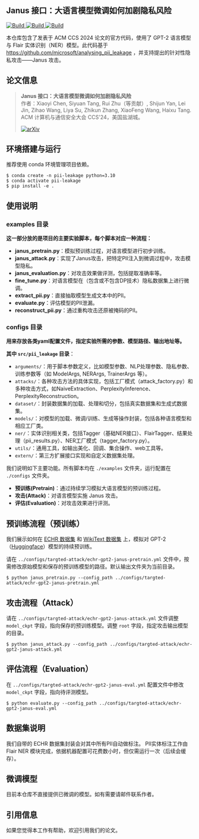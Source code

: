 ## Janus 接口：大语言模型微调如何加剧隐私风险

<p>
    <a href="https://www.python.org/downloads/">
            <img alt="Build" src="https://img.shields.io/badge/3.10-Python-blue">
    </a>
    <a href="https://pytorch.org">
            <img alt="Build" src="https://img.shields.io/badge/1.11-PyTorch-orange">
    </a>
    <a href="https://github.com/pytorch/opacus">
            <img alt="Build" src="https://img.shields.io/badge/1.12-opacus-orange">
    </a>
</p>

本仓库包含了发表于 ACM CCS 2024 论文的官方代码，使用了 GPT-2 语言模型与 Flair 实体识别（NER）模型。此代码基于 https://github.com/microsoft/analysing_pii_leakage ，并支持提出的针对性隐私攻击——Janus 攻击。

## 论文信息

> **Janus 接口：大语言模型微调如何加剧隐私风险**  
> 作者：Xiaoyi Chen, Siyuan Tang, Rui Zhu（等贡献）, Shijun Yan, Lei Jin, Zihao Wang, Liya Su, Zhikun Zhang, XiaoFeng Wang, Haixu Tang.  
> ACM 计算机与通信安全大会 CCS'24，美国盐湖城。
> 
> [![arXiv](https://img.shields.io/badge/arXiv-2310.15469-green)](https://arxiv.org/abs/2310.15469)

## 环境搭建与运行

推荐使用 conda 环境管理项目依赖。

```shell
$ conda create -n pii-leakage python=3.10
$ conda activate pii-leakage
$ pip install -e .
```

## 使用说明

### examples 目录
**这一部分放的是项目的主要实验脚本，每个脚本对应一种流程：**
- **janus_pretrain.py**：模拟预训练过程，对语言模型进行初步训练。
- **janus_attack.py**：实现了Janus攻击，把特定PII注入到微调过程中，攻击模型隐私。
- **janus_evaluation.py**：对攻击效果做评测，包括提取准确率等。
- **fine_tune.py**：对语言模型在（包含或不包含DP技术）隐私数据集上进行微调。
- **extract_pii.py**：直接抽取模型生成文本中的PII。
- **evaluate.py**：评估模型的PII泄漏。
- **reconstruct_pii.py**：通过重构攻击还原被掩码的PII。

### configs 目录
**用来存放各类yaml配置文件，指定实验所需的参数、模型路径、输出地址等。**

**其中 `src/pii_leakage` 目录**：
- `arguments/`：用于脚本参数定义，比如模型参数、NLP处理参数、隐私参数、训练参数等（如 ModelArgs, NERArgs, TrainerArgs 等）。
- `attacks/`：各种攻击方法的具体实现，包括工厂模式（attack_factory.py）和多种攻击方式，如NaiveExtraction、PerplexityInference、PerplexityReconstruction。
- `dataset/`：封装数据集的加载、处理和切分，包括真实数据集和生成式数据集。
- `models/`：对模型的加载、微调/训练、生成等操作封装，包括各种语言模型和相应工厂类。
- `ner/`：实体识别相关类，包括Tagger（基础NER接口）、FlairTagger、结果处理（pii_results.py）、NER工厂模式（tagger_factory.py）。
- `utils/`：通用工具，如输出美化、回调、集合操作、web工具等。
- `extern/`：第三方扩展接口实现和自定义数据集处理。

我们说明如下主要功能。所有脚本均在 `./examples` 文件夹，运行配置在 `./configs` 文件夹。
- **预训练(Pretrain)**：通过持续学习模拟大语言模型的预训练过程。
- **攻击(Attack)**：对语言模型实施 Janus 攻击。
- **评估(Evaluation)**：对攻击效果进行评测。

## 预训练流程（预训练）

我们展示如何在 [ECHR 数据集](https://huggingface.co/datasets/ecthr_cases) 和 [WikiText 数据集](https://huggingface.co/datasets/Salesforce/wikitext) 上，模拟对 GPT-2（[Huggingface](https://huggingface.co/gpt2)）模型的持续预训练。

请在 `../configs/targted-attack/echr-gpt2-janus-pretrain.yml` 文件中，按需修改原始模型和保存的预训练模型的路径。默认输出文件夹为当前目录。

```shell
$ python janus_pretrain.py --config_path ../configs/targted-attack/echr-gpt2-janus-pretrain.yml
```

## 攻击流程（Attack）

请在 `../configs/targted-attack/echr-gpt2-janus-attack.yml` 文件调整 `model_ckpt` 字段，指向保存的预训练模型。调整 `root` 字段，指定攻击输出模型的目录。

```shell
$ python janus_attack.py --config_path ../configs/targted-attack/echr-gpt2-janus-attack.yml
```

## 评估流程（Evaluation）

在 `../configs/targted-attack/echr-gpt2-janus-eval.yml` 配置文件中修改 `model_ckpt` 字段，指向待评测模型。

```shell
$ python evaluate.py --config_path ../configs/targted-attack/echr-gpt2-janus-eval.yml
```

## 数据集说明

我们自带的 ECHR 数据集封装会对其中所有PII自动做标注。
PII实体标注工作由 Flair NER 模块完成，依据机器配置可花费数小时，但仅需运行一次（后续会缓存）。

## 微调模型

目前本仓库不直接提供已微调的模型。如有需要请邮件联系作者。

## 引用信息

如果您觉得本工作有帮助，欢迎引用我们的论文。
